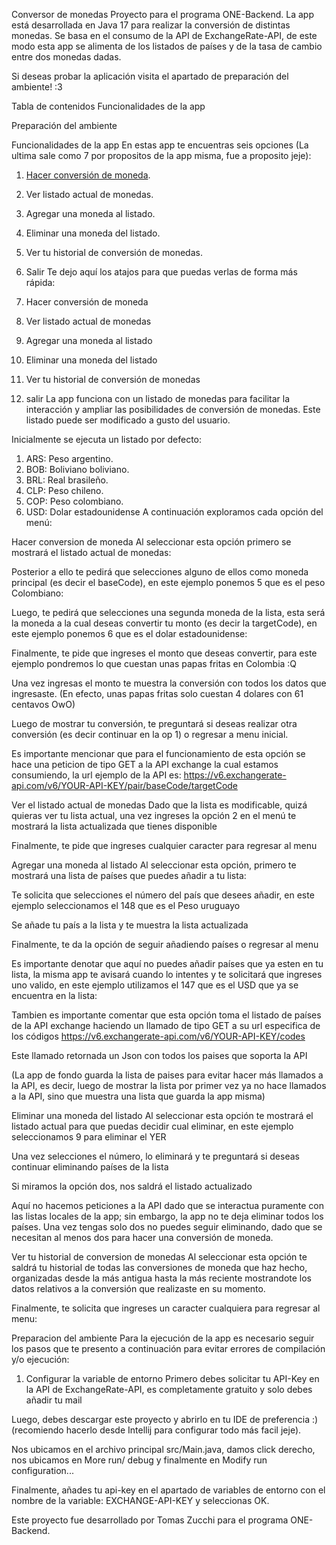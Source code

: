 Conversor de monedas
Proyecto para el programa ONE-Backend. La app está desarrollada en Java 17 para realizar la conversión de distintas monedas. Se basa en el consumo de la API de ExchangeRate-API, de este modo esta app se alimenta de los listados de países y de la tasa de cambio entre dos monedas dadas.

Si deseas probar la aplicación visita el apartado de preparación del ambiente! :3

Tabla de contenidos
Funcionalidades de la app

Preparación del ambiente

Funcionalidades de la app
En estas app te encuentras seis opciones (La ultima sale como 7 por propositos de la app misma, fue a proposito jeje):

1. [Hacer conversión de moneda](#hacer-conversion-de-moneda).
2. Ver listado actual de monedas.
3. Agregar una moneda al listado.
4. Eliminar una moneda del listado.
5. Ver tu historial de conversión de monedas.
7. Salir
Te dejo aquí los atajos para que puedas verlas de forma más rápida:

1. Hacer conversión de moneda
2. Ver listado actual de monedas
3. Agregar una moneda al listado
4. Eliminar una moneda del listado
5. Ver tu historial de conversión de monedas
7. salir
La app funciona con un listado de monedas para facilitar la interacción y ampliar las posibilidades de conversión de monedas. Este listado puede ser modificado a gusto del usuario.

Inicialmente se ejecuta un listado por defecto:

1. ARS: Peso argentino.
2. BOB: Boliviano boliviano.
3. BRL: Real brasileño.
4. CLP: Peso chileno.
5. COP: Peso colombiano.
6. USD: Dolar estadounidense
A continuación exploramos cada opción del menú:

Hacer conversion de moneda
Al seleccionar esta opción primero se mostrará el listado actual de monedas:

Posterior a ello te pedirá que selecciones alguno de ellos como moneda principal (es decir el baseCode), en este ejemplo ponemos 5 que es el peso Colombiano:

Luego, te pedirá que selecciones una segunda moneda de la lista, esta será la moneda a la cual deseas convertir tu monto (es decir la targetCode), en este ejemplo ponemos 6 que es el dolar estadounidense:

Finalmente, te pide que ingreses el monto que deseas convertir, para este ejemplo pondremos lo que cuestan unas papas fritas en Colombia :Q

Una vez ingresas el monto te muestra la conversión con todos los datos que ingresaste. (En efecto, unas papas fritas solo cuestan 4 dolares con 61 centavos OwO)

Luego de mostrar tu conversión, te preguntará si deseas realizar otra conversión (es decir continuar en la op 1) o regresar a menu inicial.

Es importante mencionar que para el funcionamiento de esta opción se hace una peticion de tipo GET a la API exchange la cual estamos consumiendo, la url ejemplo de la API es: https://v6.exchangerate-api.com/v6/YOUR-API-KEY/pair/baseCode/targetCode

Ver el listado actual de monedas
Dado que la lista es modificable, quizá quieras ver tu lista actual, una vez ingreses la opción 2 en el menú te mostrará la lista actualizada que tienes disponible

Finalmente, te pide que ingreses cualquier caracter para regresar al menu

Agregar una moneda al listado
Al seleccionar esta opción, primero te mostrará una lista de países que puedes añadir a tu lista:

Te solicita que selecciones el número del país que desees añadir, en este ejemplo seleccionamos el 148 que es el Peso uruguayo

Se añade tu país a la lista y te muestra la lista actualizada

Finalmente, te da la opción de seguir añadiendo países o regresar al menu

Es importante denotar que aquí no puedes añadir países que ya esten en tu lista, la misma app te avisará cuando lo intentes y te solicitará que ingreses uno valido, en este ejemplo utilizamos el 147 que es el USD que ya se encuentra en la lista:

Tambien es importante comentar que esta opción toma el listado de países de la API exchange haciendo un llamado de tipo GET a su url especifica de los códigos https://v6.exchangerate-api.com/v6/YOUR-API-KEY/codes

Este llamado retornada un Json con todos los paises que soporta la API

(La app de fondo guarda la lista de paises para evitar hacer más llamados a la API, es decir, luego de mostrar la lista por primer vez ya no hace llamados a la API, sino que muestra una lista que guarda la app misma)

Eliminar una moneda del listado
Al seleccionar esta opción te mostrará el listado actual para que puedas decidir cual eliminar, en este ejemplo seleccionamos 9 para eliminar el YER

Una vez selecciones el número, lo eliminará y te preguntará si deseas continuar eliminando países de la lista

Si miramos la opción dos, nos saldrá el listado actualizado

Aquí no hacemos peticiones a la API dado que se interactua puramente con las listas locales de la app; sin embargo, la app no te deja eliminar todos los países. Una vez tengas solo dos no puedes seguir eliminando, dado que se necesitan al menos dos para hacer una conversión de moneda.

Ver tu historial de conversion de monedas
Al seleccionar esta opción te saldrá tu historial de todas las conversiones de moneda que haz hecho, organizadas desde la más antigua hasta la más reciente mostrandote los datos relativos a la conversión que realizaste en su momento.

Finalmente, te solicita que ingreses un caracter cualquiera para regresar al menu:

Preparacion del ambiente
Para la ejecución de la app es necesario seguir los pasos que te presento a continuación para evitar errores de compilación y/o ejecución:

1. Configurar la variable de entorno
Primero debes solicitar tu API-Key en la API de ExchangeRate-API, es completamente gratuito y solo debes añadir tu mail

Luego, debes descargar este proyecto y abrirlo en tu IDE de preferencia :) (recomiendo hacerlo desde Intellij para configurar todo más facil jeje).

Nos ubicamos en el archivo principal src/Main.java, damos click derecho, nos ubicamos en More run/ debug y finalmente en Modify run configuration...

Finalmente, añades tu api-key en el apartado de variables de entorno con el nombre de la variable: EXCHANGE-API-KEY y seleccionas OK.

Este proyecto fue desarrollado por Tomas Zucchi para el programa ONE-Backend.
